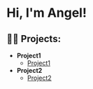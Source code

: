 <h1>Hi, I'm Angel! </h1>

<h2>👨‍💻 Projects:</h2>

- <b>Project1</b>
  - [Project1](https://github.com/angelctoquero/project1)
- <b>Project2</b>
  - [Project2](https://github.com/angelctoquero/project2) <b></b>




<!--
**angelctoquero/angelctoquero** is a ✨ _special_ ✨ repository because its `README.md` (this file) appears on your GitHub profile.

Here are some ideas to get you started:

- 🔭 I’m currently working on ...
- 🌱 I’m currently learning ...
- 👯 I’m looking to collaborate on ...
- 🤔 I’m looking for help with ...
- 💬 Ask me about ...
- 📫 How to reach me: ...
- 😄 Pronouns: ...
- ⚡ Fun fact: ...
-->
